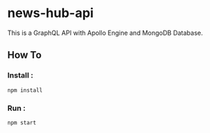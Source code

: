 # news-hub-api

This is a GraphQL API with Apollo Engine and MongoDB Database.

## How To

### Install :
```
npm install
```

### Run :
```
npm start
```